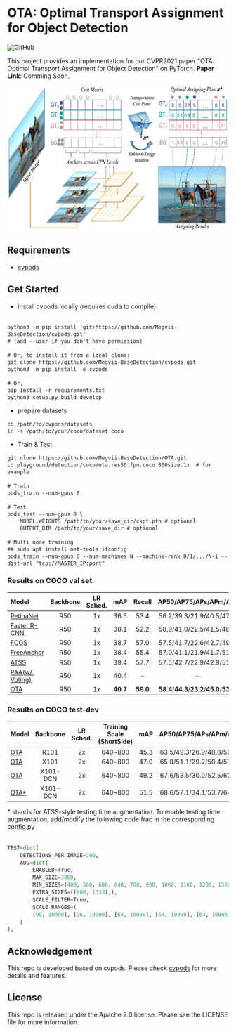 # OTA: Optimal Transport Assignment for Object Detection

![GitHub](https://img.shields.io/github/license/Megvii-BaseDetection/OTA)

This project provides an implementation for our CVPR2021 paper "OTA: Optimal Transport Assignment for Object Detection" on PyTorch.
**Paper Link**: Comming Soon.

<img src="./ota.png" width="700" height="330">

## Requirements
* [cvpods](https://github.com/Megvii-BaseDetection/cvpods)

## Get Started

* install cvpods locally (requires cuda to compile)
```shell

python3 -m pip install 'git+https://github.com/Megvii-BaseDetection/cvpods.git'
# (add --user if you don't have permission)

# Or, to install it from a local clone:
git clone https://github.com/Megvii-BaseDetection/cvpods.git
python3 -m pip install -e cvpods

# Or,
pip install -r requirements.txt
python3 setup.py build develop
```

* prepare datasets
```shell
cd /path/to/cvpods/datasets
ln -s /path/to/your/coco/dataset coco
```

* Train & Test
```shell
git clone https://github.com/Megvii-BaseDetection/OTA.git
cd playground/detection/coco/ota.res50.fpn.coco.800size.1x  # for example

# Train
pods_train --num-gpus 8

# Test
pods_test --num-gpus 8 \
    MODEL.WEIGHTS /path/to/your/save_dir/ckpt.pth # optional
    OUTPUT_DIR /path/to/your/save_dir # optional

# Multi node training
## sudo apt install net-tools ifconfig
pods_train --num-gpus 8 --num-machines N --machine-rank 0/1/.../N-1 --dist-url "tcp://MASTER_IP:port"

```

### Results on COCO val set

| Model | Backbone | LR Sched. | mAP | Recall | AP50/AP75/APs/APm/APl | Download |
|:------| :----:   | :----: |:---:| :---:| :---:| :---:|
|  [RetinaNet](https://github.com/Megvii-BaseDetection/cvpods/tree/master/playground/detection/coco/retinanet/retinanet.res50.fpn.coco.multiscale.1x) | R50   | 1x       | 36.5 |  53.4  |  56.2/39.3/21.9/40.5/47.7  | - |
|  [Faster R-CNN](https://github.com/Megvii-BaseDetection/cvpods/tree/master/playground/detection/coco/rcnn/faster_rcnn.res50.fpn.coco.multiscale.1x) | R50   | 1x       | 38.1 |  52.2  |  58.9/41.0/22.5/41.5/48.9  | - |
|  [FCOS](https://github.com/Megvii-BaseDetection/cvpods/tree/master/playground/detection/coco/fcos/fcos.res50.fpn.coco.800size.1x) | R50   | 1x       | 38.7 |  57.0   | 57.5/41.7/22.6/42.7/49.9   | - |
|  [FreeAnchor](https://github.com/Megvii-BaseDetection/cvpods/tree/master/playground/detection/coco/free_anchor/free_anchor.res50.fpn.coco.800size.1x) | R50   | 1x | 38.4 | 55.4  | 57.0/41.1/21.9/41.7/51.8      | - |
|  [ATSS](https://github.com/Megvii-BaseDetection/cvpods/tree/master/playground/detection/coco/atss/atss.res50.fpn.coco.800size.1x) | R50   | 1x    | 39.4 | 57.7    |  57.5/42.7/22.9/42.9/51.2   | - |
|  [PAA\(w/. Voting\)](https://github.com/kkhoot/PAA) | R50   | 1x  | 40.4 |   -  |  -   | - |
|  [OTA](https://github.com/Joker316701882/OTA/tree/main/playground/detection/coco/ota.res50.fpn.coco.800size.1x) | R50   | 1x       | **40.7**  |  **59.0** |  **58.4**/**44.3**/**23.2**/**45.0**/**53.6**    | [weights](https://megvii-my.sharepoint.cn/:u:/g/personal/gezheng_megvii_com/ETpQpDF_5E5JlmNfK1h4zLABNH1St_BXLnkvbpKjAEB5Tg) |

### Results on COCO test-dev
| Model | Backbone | LR Sched. | Training Scale (ShortSide) |mAP | AP50/AP75/APs/APm/APl | Download |
|:------| :----:   | :----: |:---:| :---:| :---:| :---:|
|  [OTA](https://github.com/Joker316701882/OTA/tree/main/playground/detection/coco/ota.res101.fpn.coco.800size.1x) | R101   | 2x | 640~800 | 45.3 | 63.5/49.3/26.9/48.8/56.1   | [weights](https://megvii-my.sharepoint.cn/:u:/g/personal/gezheng_megvii_com/EXRgFRfL2ZZHiuKEK2bNn5oBjKIlQwaeX0zH02wWomGLYQ?e=6Ctp5E) |
|  [OTA](https://github.com/Joker316701882/OTA/tree/main/playground/detection/coco/ota.x101.fpn.coco.800size.1x) | X101     | 2x | 640~800 | 47.0 | 65.8/51.1/29.2/50.4/57.9 | [weights](https://megvii-my.sharepoint.cn/:u:/g/personal/gezheng_megvii_com/Ec2yTrxYDZFAgqWGEnNT6pwB870Frg641WRy7zctHyRzPw?e=YS1RC2) |
|  [OTA](https://github.com/Joker316701882/OTA/tree/main/playground/detection/coco/ota.x101.dcnv2.fpn.coco.800size.1x) | X101-DCN | 2x | 640~800 | 49.2 |   67.6/53.5/30.0/52.5/62.3 | [weights](https://megvii-my.sharepoint.cn/:u:/g/personal/gezheng_megvii_com/EYy9odfpIEhIszqrI_vbuzIBlPcW7YRZYmXaT9ws7FkRRg?e=ZYo8SO) |
|  [OTA*](https://github.com/Joker316701882/OTA/tree/main/playground/detection/coco/ota.x101.dcnv2.fpn.coco.800size.1x) | X101-DCN | 2x | 640~800 | 51.5 |   68.6/57.1/34.1/53.7/64.1 | [weights](https://megvii-my.sharepoint.cn/:u:/g/personal/gezheng_megvii_com/EYy9odfpIEhIszqrI_vbuzIBlPcW7YRZYmXaT9ws7FkRRg?e=ZYo8SO) |

\* stands for ATSS-style testing time augmentation. To enable testing time augmentation, add/modify the following code frac in the corresponding config.py

```python

TEST=dict(
    DETECTIONS_PER_IMAGE=300,
    AUG=dict(
        ENABLED=True,
        MAX_SIZE=3000,
        MIN_SIZES=(400, 500, 600, 640, 700, 900, 1000, 1100, 1200, 1300, 1400, 1800),
        EXTRA_SIZES=((800, 1333),),
        SCALE_FILTER=True,
        SCALE_RANGES=(
        [96, 10000], [96, 10000], [64, 10000], [64, 10000], [64, 10000], [0, 10000], [0, 10000], [0, 256], [0, 256], [0, 192], [0, 192], [0, 96], [0, 10000])
    )
),

```

## Acknowledgement
This repo is developed based on cvpods. Please check [cvpods](https://github.com/Megvii-BaseDetection/cvpods) for more details and features.

## License
This repo is released under the Apache 2.0 license. Please see the LICENSE file for more information.

